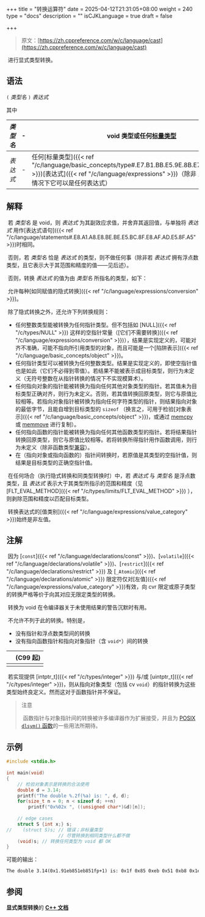 +++
title = "转换运算符"
date = 2025-04-12T21:31:05+08:00
weight = 240
type = "docs"
description = ""
isCJKLanguage = true
draft = false

+++

> 原文：[https://zh.cppreference.com/w/c/language/cast](https://zh.cppreference.com/w/c/language/cast)

​	进行显式类型转换。

## 语法

`(` *类型名* `)` *表达式*

其中

| *类型名* | -    | void 类型或任何[标量类型](https://zh.cppreference.com/w/c/language/types#.E7.B1.BB.E5.9E.8B.E7.BB.84.E5.88.AB) |
| -------- | ---- | ------------------------------------------------------------ |
| *表达式* | -    | 任何[标量类型]({{< ref "/c/language/basic_concepts/type#.E7.B1.BB.E5.9E.8B.E7.BB.84.E5.88.AB" >}})[表达式]({{< ref "/c/language/expressions" >}})（除非 *类型名*是 void，此情况下它可以是任何表达式） |

## 解释

​	若 *类型名* 是 void，则 *表达式* 为其副效应求值，并舍弃其返回值，与单独将 *表达式* 用作[表达式语句]({{< ref "/c/language/statements#.E8.A1.A8.E8.BE.BE.E5.BC.8F.E8.AF.AD.E5.8F.A5" >}})时相同。

​	否则，若 *类型名* 恰是 *表达式* 的类型，则不做任何事（除非若 *表达式* 拥有浮点数类型，且它表示大于其范围和精度的值——见后述）。

​	否则，转换 *表达式* 的值为由 *类型名* 所指名的类型，如下：

​	允许每种[如同赋值的隐式转换]({{< ref "/c/language/expressions/conversion" >}})。

​	除了隐式转换之外，还允许下列转换规则：

- 任何整数类型能被转换为任何指针类型。但不包括如 [NULL]({{< ref "/c/types/NULL" >}}) 这样的空指针常量（[它们不需要转换]({{< ref "/c/language/expressions/conversion" >}})），结果是实现定义的，可能对齐不准确，可能不指向所引用类型的对象，而且可能是一个[陷阱表示]({{< ref "/c/language/basic_concepts/object" >}})。
- 任何指针类型可以被转换为任何整数类型。结果是实现定义的，即使空指针值也是如此（它们不必得到零值）。若结果不能被表示成目标类型，则行为未定义（无符号整数在从指针转换的情况下不实现模算术）。
- 任何指向对象的指针能被转换为指向任何其他对象类型的指针。若其值未为目标类型正确对齐，则行为未定义。否则，若其值转换回原类型，则它与原值比较相等。若指向对象指针被转换为指向任何字符类型的指针，则结果指向对象的最低字节，且能自增到目标类型的 `sizeof` （换言之，可用于检验[对象表示]({{< ref "/c/language/basic_concepts/object" >}})，或通过 [memcpy](https://zh.cppreference.com/w/c/string/byte/memcpy) 或 [memmove](https://zh.cppreference.com/w/c/string/byte/memmove) 进行复制）。
- 任何指向函数的指针能被转换为指向任何其他函数类型的指针。若将结果指针转换回原类型，则它与原值比较相等。若将转换所得指针用作函数调用，则行为未定义（除非函数类型[兼容](https://zh.cppreference.com/w/c/language/types#.E5.85.BC.E5.AE.B9.E7.B1.BB.E5.9E.8B)）。
- 在（指向对象或指向函数的）指针间转换时，若原值是其类型的空指针值，则结果是目标类型的正确空指针值。

​	在任何场合（执行隐式转换和同类型转换时）中，若 *表达式* 与 *类型名* 是浮点数类型，且 *表达式* 表示大于其类型所指示的范围和精度（见 [FLT_EVAL_METHOD]({{< ref "/c/types/limits/FLT_EVAL_METHOD" >}}) ），则剥除范围和精度以匹配目标类型。

​	转换表达式的[值类别]({{< ref "/c/language/expressions/value_category" >}})始终是非左值。

## 注解

​	因为 [`const`]({{< ref "/c/language/declarations/const" >}})、[`volatile`]({{< ref "/c/language/declarations/volatile" >}})、[`restrict`]({{< ref "/c/language/declarations/restrict" >}}) 及 [`_Atomic`]({{< ref "/c/language/declarations/atomic" >}}) 限定符仅对[左值]({{< ref "/c/language/expressions/value_category" >}})有效，向 cvr 限定或原子类型的转换严格等价于向其对应无限定类型的转换。

​	转换为 void 在令编译器关于未使用结果的警告沉默时有用。

​	不允许不列于此的转换。特别是，

- 没有指针和浮点数类型间的转换
- 没有指向函数指针和指向对象指针（含 `void*`）间的转换

|      | (C99 起) |
| ---- | -------- |
|      |          |

​	若实现提供 [intptr_t]({{< ref "/c/types/integer" >}}) 与/或 [uintptr_t]({{< ref "/c/types/integer" >}})，则从指向对象类型（包括 cv  `void`）的指针转换为这些类型始终良定义。然而这对于函数指针并不保证。

> 注意
>
> ​	函数指针与对象指针间的转换被许多编译器作为扩展接受，并且为 [POSIX `dlsym()` 函数](https://pubs.opengroup.org/onlinepubs/9699919799/functions/dlsym.html)的一些用法所期待。

## 示例

```c
#include <stdio.h>
 
int main(void)
{
    // 检验对象表示是转换的合法使用
    double d = 3.14;
    printf("The double %.2f(%a) is: ", d, d);
    for(size_t n = 0; n < sizeof d; ++n)
        printf("0x%02x ", ((unsigned char*)&d)[n]);
 
    // edge cases
    struct S {int x;} s;
//    (struct S)s; // 错误；非标量类型
                   // 尽管转换到相同类型什么都不做
    (void)s; // 转换任何类型为 void 都 OK
}
```

可能的输出：

```txt
The double 3.14(0x1.91eb851eb851fp+1) is: 0x1f 0x85 0xeb 0x51 0xb8 0x1e 0x09 0x40
```

## 参阅

**显式类型转换**的 **[C++ 文档](https://zh.cppreference.com/w/cpp/language/explicit_cast)**
